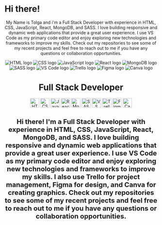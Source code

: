 <h1>Hi there!</h1>

<p align="center">My Name is Tolga and i'm a Full Stack Developer with experience in HTML, CSS, JavaScript, React, MongoDB, and SASS. I love building responsive and dynamic web applications that provide a great user experience. I use VS Code as my primary code editor and enjoy exploring new technologies and frameworks to improve my skills. Check out my repositories to see some of my recent projects and feel free to reach out to me if you have any questions or collaboration opportunities.</p>

<p align="center"> <img src="https://img.icons8.com/color/48/000000/html-5--v1.png" alt="HTML logo"/> <img src="https://img.icons8.com/color/48/000000/css3.png" alt="CSS logo"/> <img src="https://img.icons8.com/color/48/000000/javascript--v1.png" alt="JavaScript logo"/> <img src="https://img.icons8.com/color/48/000000/react-native.png" alt="React logo"/> <img src="https://img.icons8.com/color/48/000000/mongodb.png" alt="MongoDB logo"/> <img src="https://img.icons8.com/color/48/000000/sass.png" alt="SASS logo"/> <img src="https://img.icons8.com/color/48/000000/visual-studio-code-2019.png" alt="VS Code logo"/> <img src="https://img.icons8.com/color/48/000000/trello.png" alt="Trello logo"/> <img src="https://img.icons8.com/color/48/000000/figma--v1.png" alt="Figma logo"/> <img src="https://img.icons8.com/color/48/000000/canva.png" alt="Canva logo"/> </p>


<h1 align="center">Full Stack Developer</h1>

<p align="center">
  <img src="https://img.icons8.com/color/55/000000/html-5--1.png" alt="HTML" height="30" width="30"/>
  <img src="https://img.icons8.com/color/55/000000/css3.png" alt="CSS logo" height="30" width="30"/>
  <img src="https://img.icons8.com/color/55/000000/javascript--v1.png" alt="JavaScript logo" height="30" width="30"/>
  <img src="https://img.icons8.com/color/55/000000/react-native.png" alt="React logo" height="30" width="30"/>
  <img src="https://img.icons8.com/color/55/000000/mongodb.png" alt="MongoDB logo" height="30" width="30"/>
  <img src="https://img.icons8.com/color/55/000000/sass.png" alt="SASS logo" height="30" width="30"/>
  <img src="https://img.icons8.com/color/55/000000/visual-studio-code-2019.png" alt="VS Code logo" height="30" width="30"/>
  <img src="https://img.icons8.com/color/55/000000/trello.png" alt="Trello logo" height="30" width="30"/>
  <img src="https://img.icons8.com/color/55/000000/figma--v1.png" alt="Figma logo" height="30" width="30"/>
  <img src="https://img.icons8.com/color/55/000000/canva.png" alt="Canva logo" height="30" width="30"/>
</p>

<h3 align="center" style="font-size: 22px;">Hi there! I'm a Full Stack Developer with experience in HTML, CSS, JavaScript, React, MongoDB, and SASS. I love building responsive and dynamic web applications that provide a great user experience. I use VS Code as my primary code editor and enjoy exploring new technologies and frameworks to improve my skills. I also use Trello for project management, Figma for design, and Canva for creating graphics. Check out my repositories to see some of my recent projects and feel free to reach out to me if you have any questions or collaboration opportunities.</h3>
